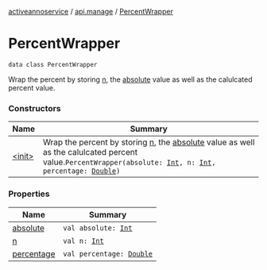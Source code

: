 [activeannoservice](../../index.md) / [api.manage](../index.md) / [PercentWrapper](./index.md)

# PercentWrapper

`data class PercentWrapper`

Wrap the percent by storing [n](n.md), the [absolute](absolute.md) value as well as the calulcated percent value.

### Constructors

| Name | Summary |
|---|---|
| [&lt;init&gt;](-init-.md) | Wrap the percent by storing [n](n.md), the [absolute](absolute.md) value as well as the calulcated percent value.`PercentWrapper(absolute: `[`Int`](https://kotlinlang.org/api/latest/jvm/stdlib/kotlin/-int/index.html)`, n: `[`Int`](https://kotlinlang.org/api/latest/jvm/stdlib/kotlin/-int/index.html)`, percentage: `[`Double`](https://kotlinlang.org/api/latest/jvm/stdlib/kotlin/-double/index.html)`)` |

### Properties

| Name | Summary |
|---|---|
| [absolute](absolute.md) | `val absolute: `[`Int`](https://kotlinlang.org/api/latest/jvm/stdlib/kotlin/-int/index.html) |
| [n](n.md) | `val n: `[`Int`](https://kotlinlang.org/api/latest/jvm/stdlib/kotlin/-int/index.html) |
| [percentage](percentage.md) | `val percentage: `[`Double`](https://kotlinlang.org/api/latest/jvm/stdlib/kotlin/-double/index.html) |
